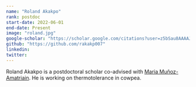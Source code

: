 ```yaml
---
name: "Roland Akakpo"
rank: postdoc
start-date: 2022-06-01
end-date: Present
image: "roland.jpg"
google-scholar: "https://scholar.google.com/citations?user=z5bSau8AAAAJ&hl=en&oi=ao"
github: "https://github.com/rakakp007"
linkedin:
twitter:
---
```


Roland Akakpo is a postdoctoral scholar co-advised with [Maria Muñoz-Amatriain](https://www.linkedin.com/in/mar%C3%ADa-muñoz-amatria%C3%ADn-b9961a7b/). He is working on thermotolerance in cowpea.
